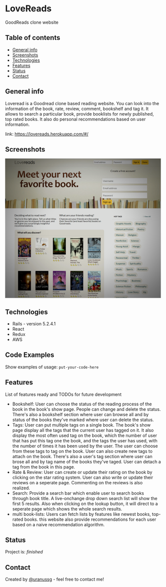 
# LoveReads
GoodReads clone website

## Table of contents
* [General info](#general-info)
* [Screenshots](#screenshots)
* [Technologies](#technologies)
* [Features](#features)
* [Status](#status)
* [Contact](#contact)

## General info
Loveread is a Goodread clone based reading website. You can look into the information of the book, rate, review, comment, bookshelf and tag it.
It allows to search a particular book, provide booklists for newly published, top rated books. It also do personal recommendations based on user information.

link: https://lovereads.herokuapp.com/#/

## Screenshots
![splash page](./app/assets/images/lovereads.png)

## Technologies
* Rails - version 5.2.4.1
* React 
* Redux 
* AWS

## Code Examples
Show examples of usage:
`put-your-code-here`

## Features
List of features ready and TODOs for future development
* Bookshelf: User can choose the status of the reading process of the book in the book's show page. People can change and delete the status. There's also a bookshelf section where user can browse all and by status of the books they've marked where user can delete the status.
* Tags: User can put multiple tags on a single book. The book's show page display all the tags that the current user has tagged on it. It also display the most often used tag on the book, which the number of user that has put this tag one the book, and the tags the user has used, with the number of times it has been used by the user. The user can choose from these tags to tag on the book. User can also create new tags to attach on the book. There's also a user's tag section where user can brose all and by tag name of the books they've taged. User can detach a tag from the book in this page.
* Rate & Review: User can create or update their rating on the book by clicking on the star rating system. User can also write or update their reviews on a seperate page. Commenting on the reviews is also realized.
* Search: Provide a search bar which enable user to search books through book title. A live-onchange drop down search list will show the first 5 results. Also when clicking on the lookup button, it will direct to a seperate page which shows the whole search results.
* multi book-lists: Users can fetch lists by features like newest books, top-rated books. this website also provide recommendations  for each user based on a naive recommendation algorithm.

## Status
Project is: _finished_


## Contact
Created by [@uranussg](https://uranussg.github.io/portfolio/) - feel free to contact me!
